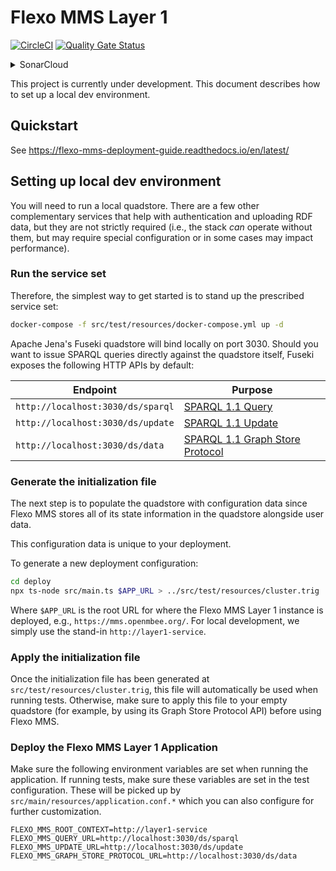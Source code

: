 # Flexo MMS Layer 1

[![CircleCI](https://circleci.com/gh/Open-MBEE/flexo-mms-layer1-service.svg?style=shield)](https://circleci.com/gh/Open-MBEE/flexo-mms-layer1-service)  [![Quality Gate Status](https://sonarcloud.io/api/project_badges/measure?project=Open-MBEE_flexo-mms-layer1-service&metric=alert_status)](https://sonarcloud.io/summary/new_code?id=Open-MBEE_flexo-mms-layer1-service)
<details>
  <summary>SonarCloud</summary>  

[![Duplicated Lines (%)](https://sonarcloud.io/api/project_badges/measure?project=Open-MBEE_flexo-mms-layer1-service&metric=duplicated_lines_density)](https://sonarcloud.io/summary/new_code?id=Open-MBEE_flexo-mms-layer1-service) [![Reliability Rating](https://sonarcloud.io/api/project_badges/measure?project=Open-MBEE_flexo-mms-layer1-service&metric=reliability_rating)](https://sonarcloud.io/summary/new_code?id=Open-MBEE_flexo-mms-layer1-service) [![Technical Debt](https://sonarcloud.io/api/project_badges/measure?project=Open-MBEE_flexo-mms-layer1-service&metric=sqale_index)](https://sonarcloud.io/summary/new_code?id=Open-MBEE_flexo-mms-layer1-service) [![Coverage](https://sonarcloud.io/api/project_badges/measure?project=Open-MBEE_flexo-mms-layer1-service&metric=coverage)](https://sonarcloud.io/summary/new_code?id=Open-MBEE_flexo-mms-layer1-service) [![Lines of Code](https://sonarcloud.io/api/project_badges/measure?project=Open-MBEE_flexo-mms-layer1-service&metric=ncloc)](https://sonarcloud.io/summary/new_code?id=Open-MBEE_flexo-mms-layer1-service) [![Code Smells](https://sonarcloud.io/api/project_badges/measure?project=Open-MBEE_flexo-mms-layer1-service&metric=code_smells)](https://sonarcloud.io/summary/new_code?id=Open-MBEE_flexo-mms-layer1-service) [![Maintainability Rating](https://sonarcloud.io/api/project_badges/measure?project=Open-MBEE_flexo-mms-layer1-service&metric=sqale_rating)](https://sonarcloud.io/summary/new_code?id=Open-MBEE_flexo-mms-layer1-service) [![Security Rating](https://sonarcloud.io/api/project_badges/measure?project=Open-MBEE_flexo-mms-layer1-service&metric=security_rating)](https://sonarcloud.io/summary/new_code?id=Open-MBEE_flexo-mms-layer1-service) [![Bugs](https://sonarcloud.io/api/project_badges/measure?project=Open-MBEE_flexo-mms-layer1-service&metric=bugs)](https://sonarcloud.io/summary/new_code?id=Open-MBEE_flexo-mms-layer1-service) [![Vulnerabilities](https://sonarcloud.io/api/project_badges/measure?project=Open-MBEE_flexo-mms-layer1-service&metric=vulnerabilities)](https://sonarcloud.io/summary/new_code?id=Open-MBEE_flexo-mms-layer1-service)  
</details>

This project is currently under development. This document describes how to set up a local dev environment.

## Quickstart

See https://flexo-mms-deployment-guide.readthedocs.io/en/latest/

## Setting up local dev environment

You will need to run a local quadstore. There are a few other complementary services that help with authentication and uploading RDF data, but they are not strictly required (i.e., the stack _can_ operate without them, but may require special configuration or in some cases may impact performance).


### Run the service set

Therefore, the simplest way to get started is to stand up the prescribed service set:

```bash
docker-compose -f src/test/resources/docker-compose.yml up -d
```

Apache Jena's Fuseki quadstore will bind locally on port 3030. Should you want to issue SPARQL queries directly against the quadstore itself, Fuseki exposes the following HTTP APIs by default:

| Endpoint                          | Purpose                                                                            |
|-----------------------------------|------------------------------------------------------------------------------------|
| `http://localhost:3030/ds/sparql` | [SPARQL 1.1 Query](https://www.w3.org/TR/sparql11-query/)                          |
| `http://localhost:3030/ds/update` | [SPARQL 1.1 Update](https://www.w3.org/TR/sparql11-update/)                        |
| `http://localhost:3030/ds/data`   | [SPARQL 1.1 Graph Store Protocol](https://www.w3.org/TR/sparql11-http-rdf-update/) |


### Generate the initialization file

The next step is to populate the quadstore with configuration data since Flexo MMS stores all of its state information in the quadstore alongside user data.

This configuration data is unique to your deployment.

[comment]: <> (and should be generated in a production environment. However, for development purposes, you can skip the steps below and instead use the pregenerated `src/test/resources/cluster.trig` file. )

To generate a new deployment configuration:
```bash
cd deploy
npx ts-node src/main.ts $APP_URL > ../src/test/resources/cluster.trig
```

Where `$APP_URL` is the root URL for where the Flexo MMS Layer 1 instance is deployed, e.g., `https://mms.openmbee.org/`. For local development, we simply use the stand-in `http://layer1-service`.


### Apply the initialization file

Once the initialization file has been generated at `src/test/resources/cluster.trig`, this file will automatically be used when running tests. Otherwise, make sure to apply this file to your empty quadstore (for example, by using its Graph Store Protocol API) before using Flexo MMS.


### Deploy the Flexo MMS Layer 1 Application

Make sure the following environment variables are set when running the application. If running tests, make sure these variables are set in the test configuration. These will be picked up by `src/main/resources/application.conf.*` which you can also configure for further customization. 

```shell
FLEXO_MMS_ROOT_CONTEXT=http://layer1-service
FLEXO_MMS_QUERY_URL=http://localhost:3030/ds/sparql
FLEXO_MMS_UPDATE_URL=http://localhost:3030/ds/update
FLEXO_MMS_GRAPH_STORE_PROTOCOL_URL=http://localhost:3030/ds/data
```

[comment]: <> (This repo provides some scripts under [`service/`]&#40;./service&#41; that will setup a Blazegraph docker container for you and preload it with an initialization graph.)

[comment]: <> (```bash)

[comment]: <> (cd service)

[comment]: <> (./start.sh)

[comment]: <> (```)

[comment]: <> (> Re-run `start.sh` to restart the Blazegraph container and reset all its data.)

[comment]: <> (Confirm the quadstore is online by opening http://localhost:8081/bigdata/#query .)

[comment]: <> (The source code for the service is under [`mms/`]&#40;./mms&#41;. You will need to set the following environment variables in the run configuration for the Kotlin project &#40;method varies depending on IDE&#41;.)



[comment]: <> (**Example Environment variables:**)

[comment]: <> (```shell)

[comment]: <> (# if using the default blazegraph docker container scripts in `service/`:)

[comment]: <> (FLEXO_MMS_STORE_QUERY=http://localhost:8081/bigdata/namespace/kb/sparql)

[comment]: <> (FLEXO_MMS_STORE_UPDATE=http://localhost:8081/bigdata/namespace/kb/sparql)

[comment]: <> (```)

[comment]: <> (Run the project and send a test request thru curl to verify the service is online:)

[comment]: <> (```shell)

[comment]: <> (curl http://localhost:8080/)

[comment]: <> (```)


[comment]: <> (## Inspecting the graph)

[comment]: <> (Blazegraphs built-in SPARQL query interface is not the friendliest, so developers may prefer another SPARQL tool. There is a large ecosystem of SPARQL tooling available for authoring queries and visualizing the results. For now, you can try out [YASGUI]&#40;https://github.com/TriplyDB/Yasgui&#41; &#40;for easy setup, try using [this docker image]&#40;https://hub.docker.com/r/erikap/yasgui&#41;&#41;. More detailed instructions to come.)


[comment]: <> (## Testing the APIs)

[comment]: <> (We are using [Postman]&#40;https://www.postman.com/&#41; to document, generate and submit HTTP requests to the service for development and testing. An exported Postman collection file can be found here: [resource/crud.postman_collection.json]&#40;resource/crud.postman_collection.json&#41; ; import this file into your Postman application to get started.)
